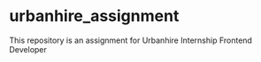 # urbanhire_assignment
This repository is an assignment for Urbanhire Internship Frontend Developer
